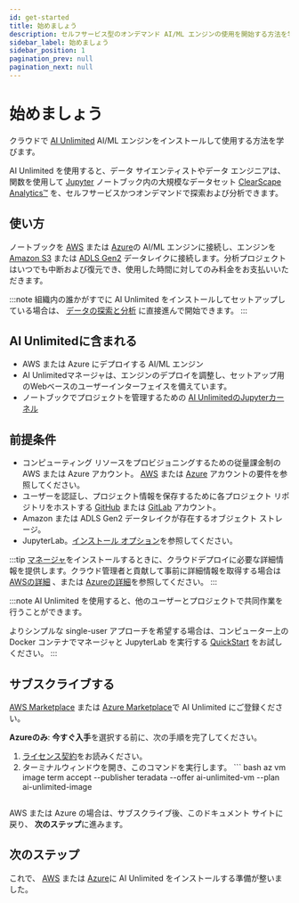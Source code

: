 ```yaml
---
id: get-started
title: 始めましょう
description: セルフサービス型のオンデマンド AI/ML エンジンの使用を開始する方法を学びます。
sidebar_label: 始めましょう
sidebar_position: 1
pagination_prev: null
pagination_next: null
---
```


# 始めましょう

クラウドで [AI Unlimited](https://www.teradata.com/platform/ai-unlimited) AI/ML エンジンをインストールして使用する方法を学びます。

AI Unlimited を使用すると、データ サイエンティストやデータ エンジニアは、関数を使用して [Jupyter](https://jupyter.org/) ノートブック内の大規模なデータセット [ClearScape Analytics™](https://docs.teradata.com/access/sources/dita/topic?dita:mapPath=phg1621910019905.ditamap&dita:ditavalPath=pny1626732985837.ditaval&dita:topicPath=gma1702668333653.dita) を、セルフサービスかつオンデマンドで探索および分析できます。 


## 使い方

ノートブックを [AWS](https://aws.amazon.com/) または [Azure](https://azure.microsoft.com/en-us)の AI/ML エンジンに接続し、エンジンを [Amazon S3](https://aws.amazon.com/pm/serv-s3/?gclid=Cj0KCQjwlZixBhCoARIsAIC745AmyEzPaBnrARQxyUW_un0BjgTxlHygMScf4ZbX-7dTeznc-psOFlwaAkjmEALw_wcB&trk=fecf68c9-3874-4ae2-a7ed-72b6d19c8034&sc_channel=ps&ef_id=Cj0KCQjwlZixBhCoARIsAIC745AmyEzPaBnrARQxyUW_un0BjgTxlHygMScf4ZbX-7dTeznc-psOFlwaAkjmEALw_wcB:G:s&s_kwcid=AL!4422!3!536452728638!e!!g!!amazon%20s3!11204620052!112938567994) または [ADLS Gen2](https://learn.microsoft.com/en-us/azure/storage/blobs/data-lake-storage-introduction) データレイクに接続します。分析プロジェクトはいつでも中断および復元でき、使用した時間に対してのみ料金をお支払いいただきます。

:::note
組織内の誰かがすでに AI Unlimited をインストールしてセットアップしている場合は、 [データの探索と分析](../explore-and-analyze-data) に直接進んで開始できます。
:::


## AI Unlimitedに含まれる

- AWS または Azure にデプロイする AI/ML エンジン
- AI Unlimitedマネージャは、エンジンのデプロイを調整し、セットアップ用のWebベースのユーザーインターフェイスを備えています。
- ノートブックでプロジェクトを管理するための [AI UnlimitedのJupyterカーネル](https://downloads.teradata.com/download/tools/teradata-ai-unlimited-jupyter-kernel)


## 前提条件

- コンピューティング リソースをプロビジョニングするための従量課金制の AWS または Azure アカウント。 [AWS](../resources/aws-requirements.md) または [Azure](../resources/azure-requirements.md) アカウントの要件を参照してください。
- ユーザーを認証し、プロジェクト情報を保存するために各プロジェクト リポジトリをホストする [GitHub](https://github.com) または [GitLab](https://gitlab.com) アカウント。
- Amazon または ADLS Gen2 データレイクが存在するオブジェクト ストレージ。
- JupyterLab。[インストール オプション](../resources/jupyterlab)を参照してください。

:::tip
[マネージャ](../glossary.md#ai-unlimited-manager)をインストールするときに、クラウドデプロイに必要な詳細情報を提供します。クラウド管理者と貢献して事前に詳細情報を取得する場合は [AWSの詳細](../install-ai-unlimited/prod-aws-console-deploy-ai-unlimited.md#specify-stack-details-and-options) 、または [Azureの詳細](../install-ai-unlimited/prod-azure-portal-deploy-manager.md#specify-instance-details)を参照してください。
:::

:::note
AI Unlimited を使用すると、他のユーザーとプロジェクトで共同作業を行うことができます。 

よりシンプルな single-user アプローチを希望する場合は、コンピューター上の Docker コンテナでマネージャと JupyterLab を実行する [QuickStart](../resources/quickstart) をお試しください。
:::


## サブスクライブする

[AWS Marketplace](http://aws.amazon.com/marketplace/pp/prodview-2srvuo3mwqlig) または [Azure Marketplace](https://azuremarketplace.microsoft.com/en-us/marketplace/apps/teradata.ai-unlimited?tab=Overview)で AI Unlimited にご登録ください。

**Azureのみ**: **今すぐ入手**を選択する前に、次の手順を完了してください。
1.  [ライセンス契約](https://query.prod.cms.rt.microsoft.com/cms/api/am/binary/RW1lQlq)をお読みください。
2. ターミナルウィンドウを開き、このコマンドを実行します。
    \`\`\` bash
    az vm image term accept --publisher teradata --offer ai-unlimited-vm --plan ai-unlimited-image
	```

AWS または Azure の場合は、サブスクライブ後、このドキュメント サイトに戻り、 **次のステップ**に進みます。


## 次のステップ

これで、 [AWS](deploy-manager-aws-console) または [Azure](deploy-manager-azure-portal)に AI Unlimited をインストールする準備が整いました。








